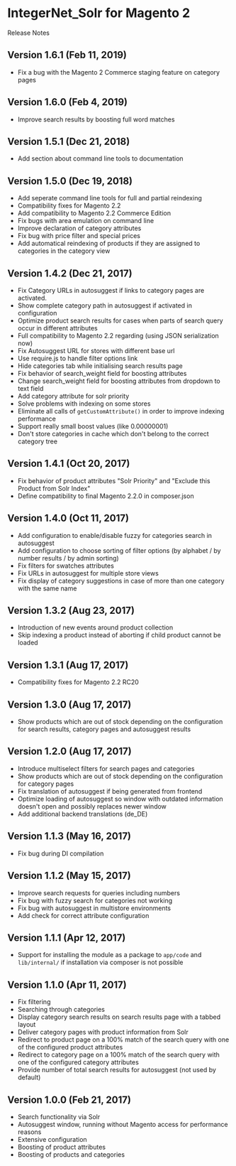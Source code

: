 IntegerNet_Solr for Magento 2
===============
Release Notes

Version 1.6.1 (Feb 11, 2019)
----------------------------

- Fix a bug with the Magento 2 Commerce staging feature on category pages

Version 1.6.0 (Feb 4, 2019)
---------------------------

- Improve search results by boosting full word matches

Version 1.5.1 (Dec 21, 2018)
----------------------------

- Add section about command line tools to documentation

Version 1.5.0 (Dec 19, 2018)
----------------------------

- Add seperate command line tools for full and partial reindexing
- Compatibility fixes for Magento 2.2
- Add compatibility to Magento 2.2 Commerce Edition
- Fix bugs with area emulation on command line
- Improve declaration of category attributes
- Fix bug with price filter and special prices
- Add automatical reindexing of products if they are assigned to categories in the category view

Version 1.4.2 (Dec 21, 2017)
--------------

- Fix Category URLs in autosuggest if links to category pages are activated.
- Show complete category path in autosuggest if activated in configuration
- Optimize product search results for cases when parts of search query occur in different attributes
- Full compatibility to Magento 2.2 regarding (using JSON serialization now)
- Fix Autosuggest URL for stores with different base url
- Use require.js to handle filter options link
- Hide categories tab while initialising search results page
- Fix behavior of search_weight field for boosting attributes
- Change search_weight field for boosting attributes from dropdown to text field
- Add category attribute for solr priority
- Solve problems with indexing on some stores
- Eliminate all calls of `getCustomAttribute()` in order to improve indexing performance
- Support really small boost values (like 0.00000001)
- Don't store categories in cache which don't belong to the correct category tree

Version 1.4.1 (Oct 20, 2017)
---------------

- Fix behavior of product attributes "Solr Priority" and "Exclude this Product from Solr Index"
- Define compatibility to final Magento 2.2.0 in composer.json

Version 1.4.0 (Oct 11, 2017)
---------------

- Add configuration to enable/disable fuzzy for categories search in autosuggest
- Add configuration to choose sorting of filter options (by alphabet / by number results / by admin sorting)
- Fix filters for swatches attributes
- Fix URLs in autosuggest for multiple store views
- Fix display of category suggestions in case of more than one category with the same name

Version 1.3.2 (Aug 23, 2017)
---------------

- Introduction of new events around product collection
- Skip indexing a product instead of aborting if child product cannot be loaded 

Version 1.3.1 (Aug 17, 2017)
---------------

- Compatibility fixes for Magento 2.2 RC20

Version 1.3.0 (Aug 17, 2017)
---------------

- Show products which are out of stock depending on the configuration for search results, category pages and autosuggest results

Version 1.2.0 (Aug 17, 2017)
---------------

- Introduce multiselect filters for search pages and categories
- Show products which are out of stock depending on the configuration for category pages
- Fix translation of autosuggest if being generated from frontend
- Optimize loading of autosuggest so window with outdated information doesn't open and possibly replaces newer window
- Add additional backend translations (de_DE)

Version 1.1.3 (May 16, 2017)
---------------

- Fix bug during DI compilation

Version 1.1.2 (May 15, 2017)
---------------

- Improve search requests for queries including numbers
- Fix bug with fuzzy search for categories not working
- Fix bug with autosuggest in multistore environments
- Add check for correct attribute configuration

Version 1.1.1 (Apr 12, 2017)
---------------

- Support for installing the module as a package to `app/code` and `lib/internal/` if installation via composer
    is not possible

Version 1.1.0 (Apr 11, 2017)
---------------

- Fix filtering
- Searching through categories
- Display category search results on search results page with a tabbed layout
- Deliver category pages with product information from Solr 
- Redirect to product page on a 100% match of the search query with one of the configured product attributes
- Redirect to category page on a 100% match of the search query with one of the configured category attributes
- Provide number of total search results for autosuggest (not used by default)

Version 1.0.0 (Feb 21, 2017)
---------------

- Search functionality via Solr
- Autosuggest window, running without Magento access for performance reasons
- Extensive configuration
- Boosting of product attributes
- Boosting of products and categories
